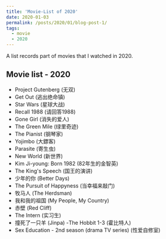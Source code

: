 ```yaml
---
title: 'Movie-List of 2020'
date: 2020-01-03
permalink: /posts/2020/01/blog-post-1/
tags:
  - movie
  - 2020
---
```


A list records part of movies that I watched in 2020.

## Movie list - 2020
- Project Gutenberg (无双)
- Get Out (逃出绝命镇)
- Star Wars (星球大战)
- Recall 1988 (请回答1988)
- Gone Girl (消失的爱人)
- The Green Mile (绿里奇迹)
- The Pianist (钢琴家)
- Yojimbo (大鏢客)
- Parasite (寄生虫)
- New World (新世界)
- Kim Ji-young: Born 1982 (82年生的金智英)
- The King's Speech (国王的演讲)
- 少年的你 (Better Days)
- The Pursuit of Happyness (当幸福来敲门)
- 牧马人 (The Herdsman)
- 我和我的祖国 (My People, My Country)
- 赤壁 (Red Cliff)
- The Intern (实习生)
- 撞死了一只羊 (Jinpa)
-The Hobbit 1-3 (霍比特人)
- Sex Education - 2nd season (drama TV series) (性爱自修室)
